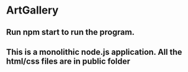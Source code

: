 # ArtGallery



## Run npm start to run the program.

## This is a monolithic node.js application. All the html/css files are in public folder
